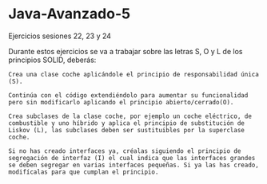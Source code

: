 # Java-Avanzado-5

Ejercicios sesiones 22, 23 y 24

Durante estos ejercicios se va a trabajar sobre las letras S, O y L de los principios SOLID, deberás:

    Crea una clase coche aplicándole el principio de responsabilidad única (S).

    Continúa con el código extendiéndolo para aumentar su funcionalidad pero sin modificarlo aplicando el principio abierto/cerrado(O).

    Crea subclases de la clase coche, por ejemplo un coche eléctrico, de combustible y uno híbrido y aplica el principio de substitución de Liskov (L), las subclases deben ser sustituibles por la superclase coche.

    Si no has creado interfaces ya, créalas siguiendo el principio de segregación de interfaz (I) el cual indica que las interfaces grandes se deben segregar en varias interfaces pequeñas. Si ya las has creado, modifícalas para que cumplan el principio.
